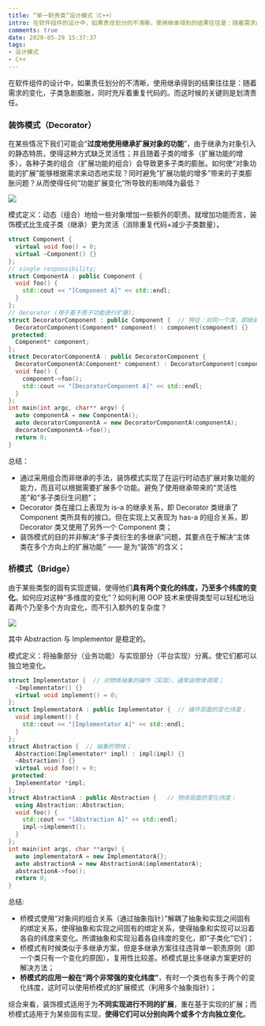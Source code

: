 ```yaml
---
title: “单一职责类”设计模式（C++）
intro: 在软件组件的设计中，如果责任划分的不清晰，使用继承得到的结果往往是：随着需求的变化，子类急剧膨胀，同时充斥着重复代码的。而这时候的关键则是划清责任。
comments: true
date: 2020-05-29 15:37:37
tags:
- 设计模式
- C++
---
```


在软件组件的设计中，如果责任划分的不清晰，使用继承得到的结果往往是：随着需求的变化，子类急剧膨胀，同时充斥着重复代码的。而这时候的关键则是划清责任。

### 装饰模式（Decorator）

在某些情况下我们可能会“**过度地使用继承扩展对象的功能**”，由于继承为对象引入的静态特质，使得这种方式缺乏灵活性；并且随着子类的增多（扩展功能的增多），各种子类的组合（扩展功能的组合）会导致更多子类的膨胀。如何使“对象功能的扩展”能够根据需求来动态地实现？同时避免“扩展功能的增多”带来的子类膨胀问题？从而使得任何“功能扩展变化”所导致的影响降为最低？

![](1.jpg)


模式定义：动态（组合）地给一些对象增加一些额外的职责。就增加功能而言，装饰模式比生成子类（继承）更为灵活（消除重复代码+减少子类数量）。

```cpp
struct Component {
  virtual void foo() = 0;
  virtual ~Component() {}
};
// single responsibility;
struct ComponentA : public Component {
  void foo() {
    std::cout << "[Component A]" << std::endl;
  }
};
// decorator (用于基于原子功能进行扩展);
struct DecoratorComponent : public Component {  // 特征：对同一个类，即继承，又包含；
  DecoratorComponent(Component* component) : component(component) {}
 protected:
  Component* component;
};
struct DecoratorComponentA : public DecoratorComponent {
  DecoratorComponentA(Component* component) : DecoratorComponent(component) {}
  void foo() {
    component->foo();
    std::cout << "[DecoratorComponent A]" << std::endl;
  }
};
int main(int argc, char** argv) {
  auto componentA = new ComponentA();
  auto decoratorComponentA = new DecoratorComponentA(componentA);
  decoratorComponentA->foo();
  return 0;
}
```

总结：
* 通过采用组合而非继承的手法，装饰模式实现了在运行时动态扩展对象功能的能力，而且可以根据需要扩展多个功能。避免了使用继承带来的“灵活性差”和“多子类衍生问题”；
* Decorator 类在接口上表现为 is-a 的继承关系，即 Decorator 类继承了 Component 类所具有的接口。但在实现上又表现为 has-a 的组合关系，即 Decorator 类又使用了另外一个 Component 类；
* 装饰模式的目的并非解决“多子类衍生的多继承”问题，其要点在于解决“主体类在多个方向上的扩展功能” —— 是为“装饰”的含义；

### 桥模式（Bridge）

由于某些类型的固有实现逻辑，使得他们**具有两个变化的纬度，乃至多个纬度的变化**。如何应对这种“多维度的变化”？如何利用 OOP 技术来使得类型可以轻松地沿着两个乃至多个方向变化，而不引入额外的复杂度？

![](2.png)

其中 Abstraction 与 Implementor 是稳定的。

模式定义：将抽象部分（业务功能）与实现部分（平台实现）分离。使它们都可以独立地变化。

```cpp
struct Implementator {  // 对物体抽象的操作（实现），通常由物体调用；
  ~Implementator() {}
  virtual void implement() = 0;
};
struct ImplementatorA : public Implementator {  // 操作层面的变化纬度；
  void implement() {
    std::cout << "[Implementator A]" << std::endl;
  }
};
struct Abstraction {  // 抽象的物体；
  Abstraction(Implementator* impl) : impl(impl) {}
  ~Abstraction() {}
  virtual void foo() = 0;
 protected:
  Implementator *impl;
};
struct AbstractionA : public Abstraction {   // 物体层面的变化纬度；
  using Abstraction::Abstraction;
  void foo() {
    std::cout << "[Abstraction A]" << std::endl;
    impl->implement();
  }
};
int main(int argc, char **argv) {
  auto implementatorA = new ImplementatorA{};
  auto abstractionA = new AbstractionA(implementatorA);
  abstractionA->foo();
  return 0;
}
```

总结:
* 桥模式使用“对象间的组合关系（通过抽象指针）”解耦了抽象和实现之间固有的绑定关系，使得抽象和实现之间固有的绑定关系，使得抽象和实现可以沿着各自的纬度来变化。所谓抽象和实现沿着各自纬度的变化，即“子类化”它们；
* 桥模式有时候类似于多继承方案，但是多继承方案往往违背单一职责原则（即一个类只有一个变化的原因），复用性比较差。桥模式是比多继承方案更好的解决方法；
* **桥模式的应用一般在“两个非常强的变化纬度”**，有时一个类也有多于两个的变化纬度，这时可以使用桥模式的扩展模式（利用多个抽象指针）；


综合来看，装饰模式适用于为**不同实现进行不同的扩展**，重在基于实现的扩展；而桥模式适用于为某些固有实现，**使得它们可以分别向两个或多个方向独立变化**。
